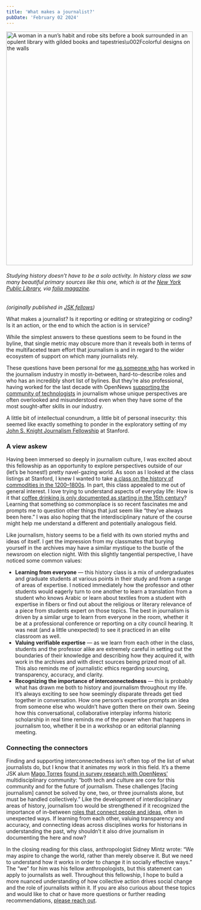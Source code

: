 ```yaml
---
title: 'What makes a journalist?'
pubDate: 'February 02 2024'
---
```


<p><img alt="A woman in a nun’s habit and robe sits before a book surrounded in an opulent library with gilded books and tapestries\u002Fcolorful designs on the walls" src="https://miro.medium.com/v2/resize:fit:720/format:webp/1*FxmVHpPUO2aN3nnR-w4pow.jpeg" style="height:621px; width:497px" /></p>

<h6>Studying history doesn’t have to be a solo activity. In history class we saw many beautiful primary sources like this one, which is at the <a href="https://digitalcollections.nypl.org/items/510d47da-ebc1-a3d9-e040-e00a18064a99">New York Public Library</a>, via <a href="https://www.foliamagazine.it/en/the-erythraean-sibyl/">folia magazine</a>.</h6>

<em>(originally published in <a href="https://jskfellows.stanford.edu/what-makes-a-journalist-839727f79e2f">JSK fellows</a>)</em>

What makes a journalist? Is it reporting or editing or strategizing or coding? Is it an action, or the end to which the action is in service?

While the simplest answers to these questions seem to be found in the byline, that single metric may obscure more than it reveals both in terms of the multifaceted team effort that journalism is and in regard to the wider ecosystem of support on which many journalists rely.

These questions have been personal for me <a href="https://jsk.stanford.edu/fellows/class-of-2024/erika-owens">as someone who</a> has worked in the journalism industry in mostly in-between, hard-to-describe roles and who has an incredibly short list of bylines. But they’re also professional, having worked for the last decade with OpenNews <a href="https://source.opennews.org/articles/what-local-coders-can-tell-us-about-our-industry/">supporting the community of technologists</a> in journalism whose unique perspectives are often overlooked and misunderstood even when they have some of the most sought-after skills in our industry.

A little bit of intellectual conundrum, a little bit of personal insecurity: this seemed like exactly something to ponder in the exploratory setting of my <a href="https://jsk.stanford.edu/fellows/">John S. Knight Journalism Fellowship</a> at Stanford.

<h3>A view askew</h3>

Having been immersed so deeply in journalism culture, I was excited about this fellowship as an opportunity to explore perspectives outside of our (let’s be honest!) pretty navel-gazing world. As soon as I looked at the class listings at Stanford, I knew I wanted to take <a href="https://explorecourses.stanford.edu/search?view=catalog&filter-coursestatus-Active=on&page=0&catalog=&academicYear=&q=HISTORY+302B&collapse=">a class on the history of commodities in the 1200–1800s</a>. In part, this class appealed to me out of general interest. I love trying to understand aspects of everyday life: How is it that <a href="https://www.jstor.org/stable/j.ctvcwnpgg">coffee drinking is only documented as starting in the 15th century</a>? Learning that something so commonplace is so recent fascinates me and prompts me to question other things that just seem like “they’ve always been here.” I was also hoping that the interdisciplinary nature of the course might help me understand a different and potentially analogous field.

Like journalism, history seems to be a field with its own storied myths and ideas of itself. I get the impression from my classmates that burying yourself in the archives may have a similar mystique to the bustle of the newsroom on election night. With this slightly tangential perspective, I have noticed some common values:

<ul><li><strong>Learning from everyone</strong> — this history class is a mix of undergraduates and graduate students at various points in their study and from a range of areas of expertise. I noticed immediately how the professor and other students would eagerly turn to one another to learn a translation from a student who knows Arabic or learn about textiles from a student with expertise in fibers or find out about the religious or literary relevance of a piece from students expert on those topics. The best in journalism is driven by a similar urge to learn from everyone in the room, whether it be at a professional conference or reporting on a city council hearing. It was neat (and a little unexpected) to see it practiced in an elite classroom as well.</li>
<li><strong>Valuing verifiable expertise</strong> — as we learn from each other in the class, students and the professor alike are extremely careful in setting out the boundaries of their knowledge and describing how they acquired it, with work in the archives and with direct sources being prized most of all. This also reminds me of journalistic ethics regarding sourcing, transparency, accuracy, and clarity.</li>
<li><strong>Recognizing the importance of interconnectedness</strong> — this is probably what has drawn me both to history and journalism throughout my life. It’s always exciting to see how seemingly disparate threads get tied together in conversation. How one person’s expertise prompts an idea from someone else who wouldn’t have gotten there on their own. Seeing how this conversational, collaborative interplay informs historic scholarship in real time reminds me of the power when that happens in journalism too, whether it be in a workshop or an editorial planning meeting.</li></ul>

<h3>Connecting the connectors</h3>

Finding and supporting interconnectedness isn’t often top of the list of what journalists do, but I know that it animates my work in this field. It’s a theme JSK alum <a href="https://www.magotorres.net/">Mago Torres</a> <a href="https://opennews.org/blog/survey-first-look/">found in survey research with OpenNews’</a> multidisciplinary community: “both tech and culture are core for this community and for the future of journalism. These challenges [facing journalism] cannot be solved by one, two, or three journalists alone, but must be handled collectively.” Like the development of interdisciplinary areas of history, journalism too would be strengthened if it recognized the importance of in-between <a href="https://hbr.org/2019/05/cross-silo-leadership">roles that connect people and ideas</a>, often in unexpected ways. If learning from each other, valuing transparency and accuracy, and connecting ideas across disciplines works for historians in understanding the past, why shouldn’t it also drive journalism in documenting the here and now?

In the closing reading for this class, anthropologist Sidney Mintz wrote: “We may aspire to change the world, rather than merely observe it. But we need to understand how it works in order to change it in socially effective ways.” The “we” for him was his fellow anthropologists, but this statement can apply to journalists as well. Throughout this fellowship, I hope to build a more nuanced understanding of how collective action drives social change and the role of journalists within it. If you are also curious about these topics and would like to chat or have more questions or further reading recommendations, <a href="mailto:erikaow@stanford.edu">please reach out</a>.

